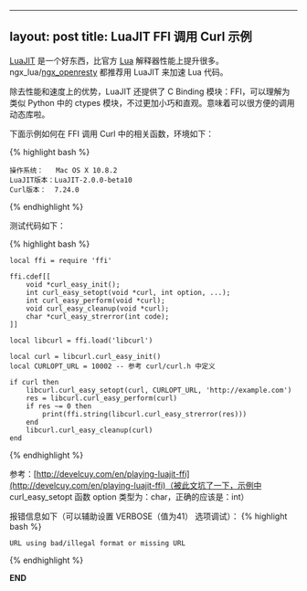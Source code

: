
---
layout: post
title: LuaJIT FFI 调用 Curl 示例
---
[LuaJIT](http://luajit.org) 是一个好东西，比官方 [Lua](http://lua.org) 解释器性能上提升很多。ngx_lua/[ngx_openresty](http://openresty.org) 都推荐用 LuaJIT 来加速 Lua 代码。

除去性能和速度上的优势，LuaJIT 还提供了 C Binding 模块：FFI，可以理解为类似 Python 中的 ctypes 模块，不过更加小巧和直观。意味着可以很方便的调用动态库啦。

下面示例如何在 FFI 调用 Curl 中的相关函数，环境如下：

{% highlight bash %}

    操作系统：   Mac OS X 10.8.2
    LuaJIT版本：LuaJIT-2.0.0-beta10
    Curl版本：  7.24.0
{% endhighlight %}

测试代码如下：

{% highlight bash %}

    local ffi = require 'ffi'

    ffi.cdef[[
        void *curl_easy_init();
        int curl_easy_setopt(void *curl, int option, ...);
        int curl_easy_perform(void *curl);
        void curl_easy_cleanup(void *curl);
        char *curl_easy_strerror(int code);
    ]]

    local libcurl = ffi.load('libcurl')

    local curl = libcurl.curl_easy_init()
    local CURLOPT_URL = 10002 -- 参考 curl/curl.h 中定义

    if curl then
        libcurl.curl_easy_setopt(curl, CURLOPT_URL, 'http://example.com')
        res = libcurl.curl_easy_perform(curl)
        if res ~= 0 then
            print(ffi.string(libcurl.curl_easy_strerror(res)))
        end
        libcurl.curl_easy_cleanup(curl)
    end
{% endhighlight %}


参考：[http://develcuy.com/en/playing-luajit-ffi](http://develcuy.com/en/playing-luajit-ffi)（被此文坑了一下，示例中 curl_easy_setopt 函数 option 类型为：char，正确的应该是：int）

报错信息如下（可以辅助设置 VERBOSE（值为41） 选项调试）：
{% highlight bash %}

    URL using bad/illegal format or missing URL
{% endhighlight %}

__END__
